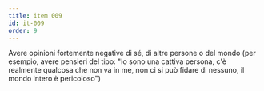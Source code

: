 ```yaml
---
title: item 009
id: it-009
order: 9
---
```

Avere opinioni fortemente negative di sé, di altre persone o del mondo (per esempio, avere pensieri del tipo: "Io sono una cattiva persona, c'è realmente qualcosa che non va in me, non ci si può fidare di nessuno, il mondo intero è pericoloso")